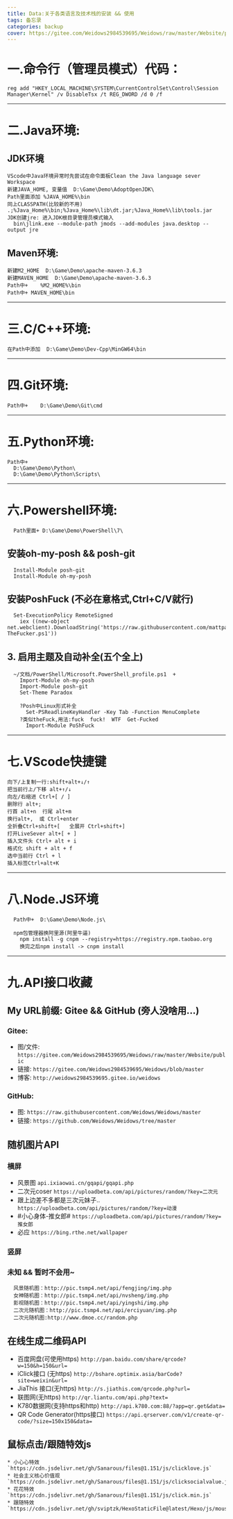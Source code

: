 ```yaml
---
title: Data:关于各类语言及技术栈的安装 && 使用
tags: 备忘录
categories: backup
cover: https://gitee.com/Weidows2984539695/Weidows/raw/master/Website/public/images/Humor/Cai.jpg
---
```

<!--
 * @Author: Weidows
 * @Date: 2020-08-19 00:38:26
 * @LastEditors: Weidows
 * @LastEditTime: 2020-08-30 19:20:27
 * @FilePath: \Weidows\Website\source\_posts\backup\Data.md
-->

# 一.命令行（管理员模式）代码：
  ``` 
  reg add "HKEY_LOCAL_MACHINE\SYSTEM\CurrentControlSet\Control\Session Manager\Kernel" /v DisableTsx /t REG_DWORD /d 0 /f
  ```
---

# 二.Java环境:
  ## JDK环境
  ``` 
  VScode中Java环境异常时先尝试在命令面板Clean the Java language sever Workspace
  新建JAVA_HOME, 变量值  D:\Game\Demo\AdoptOpenJDK\
  Path里面添加 %JAVA_HOME%\bin
  同上CLASSPATH(比较新的不用)	.;%Java_Home%\bin;%Java_Home%\lib\dt.jar;%Java_Home%\lib\tools.jar
  JDK创建jre: 进入JDK根目录管理员模式输入
    bin\jlink.exe --module-path jmods --add-modules java.desktop --output jre
  ```
  ## Maven环境:
  ``` 
  新建M2_HOME  D:\Game\Demo\apache-maven-3.6.3
  新建MAVEN_HOME  D:\Game\Demo\apache-maven-3.6.3
  Path中+	%M2_HOME%\bin
  Path中+ MAVEN_HOME\bin
  ```
---

# 三.C/C++环境:

  ``` 
  在Path中添加  D:\Game\Demo\Dev-Cpp\MinGW64\bin
  ```
---

# 四.Git环境:

  ``` 
  Path中+	D:\Game\Demo\Git\cmd
  ```
---

# 五.Python环境:
  ``` 
  Path中+	
    D:\Game\Demo\Python\
    D:\Game\Demo\Python\Scripts\
  ```
---

# 六.Powershell环境:
  ``` 
    Path里面+ D:\Game\Demo\PowerShell\7\
  ```
  ## 安装oh-my-posh && posh-git
  ``` 
    Install-Module posh-git
    Install-Module oh-my-posh
  ```
  ## 安装PoshFuck (不必在意格式,Ctrl+C/V就行)
  ``` 
    Set-ExecutionPolicy RemoteSigned
      iex ((new-object net.webclient).DownloadString('https://raw.githubusercontent.com/mattparkes/PoShFuck/master/Install-TheFucker.ps1'))
  ```
  ## 3. 启用主题及自动补全(五个全上)
  ``` 
    ~/文档/PowerShell/Microsoft.PowerShell_profile.ps1  +
      Import-Module oh-my-posh
      Import-Module posh-git
      Set-Theme Paradox

      ?Posh中Linux形式补全
        Set-PSReadlineKeyHandler -Key Tab -Function MenuComplete
      ?类似theFuck,用法:fuck  fuck!  WTF  Get-Fucked
        Import-Module PoShFuck
  ```
---

# 七.VScode快捷键
  ``` 
  向下/上复制一行:shift+alt+↓/↑
  把当前行上/下移 alt+↑/↓
  向左/右缩进 Ctrl+[ / ]
  删除行 alt+;
  行首 alt+n  行尾 alt+m
  换行alt+,  或 Ctrl+enter
  全折叠Ctrl+shift+[   全展开 Ctrl+shift+]
  打开LiveSever alt+[ + ]
  插入文件头 Ctrl+ alt + i
  格式化 shift + alt + f
  选中当前行 Ctrl + l
  插入标签Ctrl+alt+K
  ```
---

# 八.Node.JS环境
  ``` 
    Path中+	D:\Game\Demo\Node.js\
    
    npm包管理器换阿里源(阿里牛逼)
      npm install -g cnpm --registry=https://registry.npm.taobao.org
      换完之后npm install -> cnpm install
  ```
---

# 九.API接口收藏
  ## My URL前缀: Gitee && GitHub (旁人没啥用...)
  ### Gitee:
  * 图/文件:  `https://gitee.com/Weidows2984539695/Weidows/raw/master/Website/public`
  * 链接: `https://gitee.com/Weidows2984539695/Weidows/blob/master`
  * 博客: `http://weidows2984539695.gitee.io/weidows`
  ### GitHub:
  * 图: `https://raw.githubusercontent.com/Weidows/Weidows/master`
  * 链接: `https://github.com/Weidows/Weidows/tree/master`
    
  ## 随机图片API
  ### 横屏
  * 风景图 `api.ixiaowai.cn/gqapi/gqapi.php`
  * 二次元coser `https://uploadbeta.com/api/pictures/random/?key=二次元`
  * 跟上边差不多都是三次元妹子.. `https://uploadbeta.com/api/pictures/random/?key=动漫`
  * #小心身体-推女郎# `https://uploadbeta.com/api/pictures/random/?key=推女郎`
  * 必应 `https://bing.rthe.net/wallpaper`
  
  ### 竖屏
  
  ### 未知 && 暂时不会用~
  ```
    风景随机图：http://pic.tsmp4.net/api/fengjing/img.php
    女神随机图：http://pic.tsmp4.net/api/nvsheng/img.php
    影视随机图：http://pic.tsmp4.net/api/yingshi/img.php
    二次元随机图：http://pic.tsmp4.net/api/erciyuan/img.php
    二次元随机图:http://www.dmoe.cc/random.php
  ```
  ## 在线生成二维码API
  * 百度网盘(可使用https)
    `http://pan.baidu.com/share/qrcode?w=150&h=150&url=`
  * iClick接口 (无https) 
    `http://bshare.optimix.asia/barCode?site=weixin&url=`
  * JiaThis 接口(无https) 
    `http://s.jiathis.com/qrcode.php?url=`
  * 联图网(无https)
    `http://qr.liantu.com/api.php?text=`
  * K780数据网(支持https和http)
    `http://api.k780.com:88/?app=qr.get&data=`
  * QR Code Generator(https接口)
    `https://api.qrserver.com/v1/create-qr-code/?size=150x150&data=`
    
  ## 鼠标点击/跟随特效js
    * 小心心特效
    `https://cdn.jsdelivr.net/gh/Sanarous/files@1.151/js/clicklove.js`
    * 社会主义核心价值观
    `https://cdn.jsdelivr.net/gh/Sanarous/files@1.151/js/clicksocialvalue.js`
    * 花花特效
    `https://cdn.jsdelivr.net/gh/Sanarous/files@1.151/js/click.min.js`
    * 跟随特效
    `https://cdn.jsdelivr.net/gh/sviptzk/HexoStaticFile@latest/Hexo/js/mouse_snow.min.js`